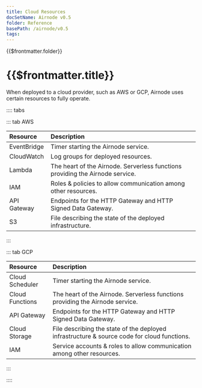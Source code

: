 ```yaml
---
title: Cloud Resources
docSetName: Airnode v0.5
folder: Reference
basePath: /airnode/v0.5
tags:
---
```


<TitleSpan>{{$frontmatter.folder}}</TitleSpan>

# {{$frontmatter.title}}

<VersionWarning/>

<TocHeader />
<TOC class="table-of-contents" :include-level="[2,3]" />

When deployed to a cloud provider, such as AWS or GCP, Airnode uses certain
resources to fully operate.

:::: tabs

::: tab AWS

| Resource    | Description                                                                   |
| :---------- | :---------------------------------------------------------------------------- |
| EventBridge | Timer starting the Airnode service.                                           |
| CloudWatch  | Log groups for deployed resources.                                            |
| Lambda      | The heart of the Airnode. Serverless functions providing the Airnode service. |
| IAM         | Roles & policies to allow communication among other resources.                |
| API Gateway | Endpoints for the HTTP Gateway and HTTP Signed Data Gateway.                  |
| S3          | File describing the state of the deployed infrastructure.                     |

:::

::: tab GCP

| Resource        | Description                                                                                 |
| :-------------- | :------------------------------------------------------------------------------------------ |
| Cloud Scheduler | Timer starting the Airnode service.                                                         |
| Cloud Functions | The heart of the Airnode. Serverless functions providing the Airnode service.               |
| API Gateway     | Endpoints for the HTTP Gateway and HTTP Signed Data Gateway.                                |
| Cloud Storage   | File describing the state of the deployed infrastructure & source code for cloud functions. |
| IAM             | Service accounts & roles to allow communication among other resources.                      |

:::

::::
